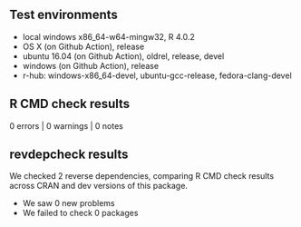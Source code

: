 ## Test environments
* local windows x86_64-w64-mingw32, R 4.0.2
* OS X (on Github Action), release
* ubuntu 16.04 (on Github Action), oldrel, release, devel
* windows (on Github Action), release 
* r-hub: windows-x86_64-devel, ubuntu-gcc-release, fedora-clang-devel

## R CMD check results

0 errors | 0 warnings | 0 notes

## revdepcheck results

We checked 2 reverse dependencies, comparing R CMD check results across CRAN and dev versions of this package.

 * We saw 0 new problems
 * We failed to check 0 packages
